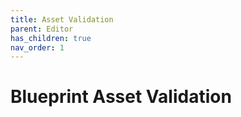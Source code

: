 ```yaml
---
title: Asset Validation
parent: Editor
has_children: true
nav_order: 1
---
```


# Blueprint Asset Validation
